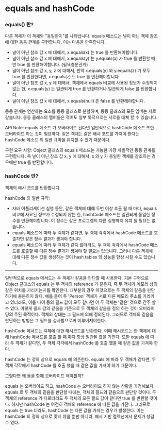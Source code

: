 # equals and hashCode

### equals() 란?
다른 객체가 이 객체와 "동일한지"를 나타냅니다.
equals 메소드는 널이 아닌 객체 참조에 대한 동등 관계를 구현합니다.
이는 다음을 만족합니다.

- 널이 아닌 참조 값 x 에 대해서, x.equals(x) 는 true 를 반환해야합니다.
- 널이 아닌 참조 값 x 에 대해서, x.equals(y) 는 y.equals(x) 가 true 를 반환할 때만 true 를 반환해야합니다. (필요충분관계)
- 널이 아닌 참조 값 x, y, z 에 대해서, 만약 x.equals(y) 와 y.equals(z) 가 모두 true 를 반환한다면, x.equals(z) 도 true 를 반환해야합니다.
- 널이 아닌 참조 값 x, y 에 대해서, 객체에서 equals 비교에 사용된 정보가 수정되지 않는 한, x.equals(y) 는 일관되게 true 를 반환하거나 일관되게 false 를 반환합니다.
- 널이 아닌 참조 값 x 에 대해서, x.equals(null) 은 false 를 반환해야합니다.

동등 관계는 연산하는 요소를 동등 클래스로 분할하며, 동등 클래스의 모든 멤버는 서로 같습니다. 동등 클래스의 멤버들은 적어도 일부 목적으로는 서로를 대체 할 수 있습니다.

API Note:
equals 메소드 가 오버라이드 된다면 일반적으로 hashCode 메소드 또한 오버라이드 하는 것이 필요하다. 같은 객체는 같은 해시 코드를 가져야 한다는 hashCode 메소드 의 일반 규약을 유지할 수 있기 때문이다.

구현 요구 사항:
Object 클래스의 equals 메소드는 가능한 가장 차별적인 동등 관계를 구현합니다. 즉 널이 아닌 참조 값 x, y 에 대해서, x 와 y 가 동일한 객체를 참조하는 경우에만 true 를 반환합니다. 


### hashCode 란?
객체의 해시 코드를 반환합니다. 

hashCode 의 일반 규약:

- 자바 어플리케이션 실행 동안, 같은 객체에 대해 두번 이상 호출 될 때 마다, equals 비교에 사요된 정보가 수정되지 않는 한, hashCode 메소드는 일관되게 동일한 정수를 반환해야합니다. 이 정수는 같은 프로그램의 다른 실행까지 유지 될 필요는 없습니다.
- equals 메소드에 따라 두 객체가 같다면, 두 객체 각각에서 hashCode 메소드를 호출하면 같은 정수 결과가 생겨야 합니다.
- equals 메소드에 따라 두 객체가 같지 않더라도, 두 객체 각각에서 hashCode 메소드를 호출할 때 다른 정수 결과가 생겨야 할 필요는 없습니다. 그러나 다른 객체에 대해 다른 정수 값을 생성하는 것이 hash tables 의 성능을 향상 시킬 수도 있습니다.

---

일반적으로 equals 메서드는 두 객체가 같음을 판단할 때 사용한다. 기본 구현으로 Object 클래스의 equals 는 두 객체의 reference 가 같은지, 즉 두 객체가 메모리 상의 같은 위치를 가리키는지를 확인한다. 대부분의 경우 이것으로는 두 객체의 같음을 판단하기에 충분하지 않다. 예를 들어 두 'Person' 객체가 서로 다른 메모리 주소를 가리키고 있더라도, 이름 나이 등의 필드 값이 모두 같다면 이 두 객체는 '같은' 것으로 간주 할 수 있다. 이렇게 필드 값의 같음을 기준으로 두 객체의 같음을 정의 하는 것이 오버라이딩의 주된 목적이다. 
객체의 상태는 그 필드에 의해 정의된다. 그러므로 객체의 같음을 판단하는 방법은 그 필드를 검사함으로써 이루어져야한다.


hashCode 메서드는 객체에 대한 해시코드를 반환한다. 이때 해시코드는 한 객체에 대해 hashCode 메서드를 호출 할 때 마다 항상 일관된 값을 가진다. 또한 equals 에 따라 두 객체가 같다면, 두 객체 각각에서 hashCode 를 호출 했을 때 같은 값을 가져야 한다. 

hashCode 는 정의 상으로 equals 에 의존한다. equals 에 따라 두 객체가 같다면, 두 객체 각각에서 hashCode 를 호출 했을 때 같은 값을 가져야 하기 때문이다.

그렇다면 왜 둘을 함께 오버라이드 해야할까?

equals 는 오버라이드 하고, hashCode 는 오버라이드 하지 않는 상황을 가정해보자. equals 로 두 객체의 같음을 판단할 때에는, 객체의 필드의 같음으로 판단할 것이다. 두 객체의 reference 가 다르더라도 두 객체의 모든 필드 값이 같다면 true 를 반환할 것이다. 하지만 hashCode 는 여전히 객체의 reference 에 따른 값을 가진다. 그러므로 equals 는 true 더라도, hashCode 는 다른 값을 가지는 경우가 발생한다.
이는 hashCode 의 정의 상으로 맞지 않을 뿐만 아니라, 해시 기반 컬렉션에서 문제가 생길 수 있다.
